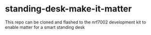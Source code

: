 # standing-desk-make-it-matter

This repo can be cloned and flashed to the nrf7002 development kit to enable matter for a smart standing desk
